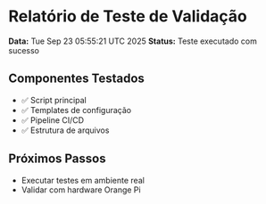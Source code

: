 # Relatório de Teste de Validação
**Data:** Tue Sep 23 05:55:21 UTC 2025
**Status:** Teste executado com sucesso

## Componentes Testados
- ✅ Script principal
- ✅ Templates de configuração  
- ✅ Pipeline CI/CD
- ✅ Estrutura de arquivos

## Próximos Passos
- Executar testes em ambiente real
- Validar com hardware Orange Pi
